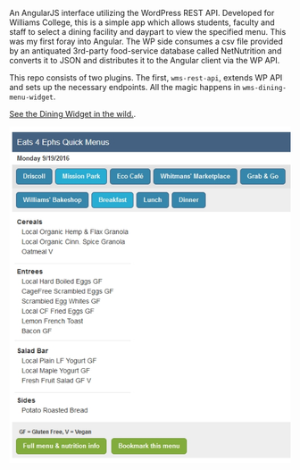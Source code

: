 An AngularJS interface utilizing the WordPress REST API. Developed for Williams College, this is a simple app which allows students, faculty and staff to select a dining facility and daypart to view the specified menu. This was my first foray into Angular. The WP side consumes a csv file provided by an antiquated 3rd-party food-service database called NetNutrition and converts it to JSON and distributes it to the Angular client via the WP API.

This repo consists of two plugins. The first, `wms-rest-api`, extends WP API and sets up the necessary endpoints. All the magic happens in `wms-dining-menu-widget`.

[See the Dining Widget in the wild.](http://dining.williams.edu/eats4ephs/?unitid=29&meal=LUNCH).

![Screenshot of wp-angular-dining-widget](wp-angular-dining-widget.jpg)
